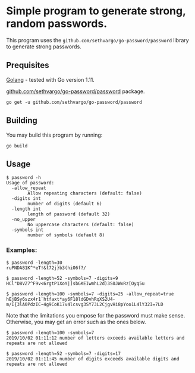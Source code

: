 # Simple program to generate strong, random passwords.

This program uses the `github.com/sethvargo/go-password/password` library to generate strong passwords.

## Prequisites

[Golang](https://golang.org) - tested with Go version 1.11.

[github.com/sethvargo/go-password/password](https://godoc.org/github.com/sethvargo/go-password/password) package.
```
go get -u github.com/sethvargo/go-password/password
```

## Building

You may build this program by running:

```
go build
```

## Usage

```
$ password -h
Usage of password:
  -allow_repeat
    	Allow repeating characters (default: false)
  -digits int
    	number of digits (default 6)
  -length int
    	length of password (default 32)
  -no_upper
    	No uppercase characters (default: false)
  -symbols int
    	number of symbols (default 8)
```

### Examples:

```
$ password -length=30
ruPNDA81K^*eT!&t72j}b3(hiO6f?/
```

```
$ password -length=52 -symbols=7 -digits=9
HCl"D8VZ7^F9v<6rgtP1XoY|]sbGKEIwmhL2d)3S0JWxRz[Oyq5u
```

```
$ password -length=100 -symbols=7 -digits=25 -allow_repeat=true
hEjBSy6szx4r1`htfaxt*ay6F18ldGDvhRqXS2U4-m/I{3lA0PdzIC~4g9CoK17v4lcsvg3SY73L2CjgvHi8pYoo1L4lY32I=7LD
```

Note that the limitations you empose for the password must make sense. Otherwise, you may get an error such as the ones below.

```
$ password -length=100 -symbols=7
2019/10/02 01:11:12 number of letters exceeds available letters and repeats are not allowed
```

```
$ password -length=52 -symbols=7 -digits=17
2019/10/02 01:11:45 number of digits exceeds available digits and repeats are not allowed
```


